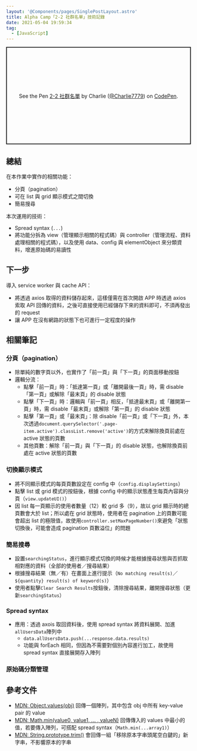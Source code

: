 ```yaml
---
layout: '@Components/pages/SinglePostLayout.astro'
title: Alpha Camp「2-2 社群名單」技術記錄
date: 2021-05-04 19:59:34
tag:
  - [JavaScript]
---
```


<p class="codepen" data-height="265" data-theme-id="dark" data-default-tab="js,result" data-user="Charlie7779" data-slug-hash="ExZJLzG" style="height: 265px; box-sizing: border-box; display: flex; align-items: center; justify-content: center; border: 2px solid; margin: 1em 0; padding: 1em;" data-pen-title="2-2 社群名單">
  <span>See the Pen <a href="https://codepen.io/Charlie7779/pen/ExZJLzG">
  2-2 社群名單</a> by Charlie (<a href="https://codepen.io/Charlie7779">@Charlie7779</a>)
  on <a href="https://codepen.io">CodePen</a>.</span>
</p>
<script async src="https://cpwebassets.codepen.io/assets/embed/ei.js"></script>

## 總結

在本作業中實作的相關功能：

- 分頁（pagination）
- 可在 list 與 grid 顯示模式之間切換
- 簡易搜尋

本次運用的技術：

- Spread syntax (`...`)
- 將功能分拆為 view（管理顯示相關的程式碼）與 controller（管理流程、資料處理相關的程式碼），以及使用 data、config 與 elementObject 來分類資料，增進原始碼的易讀性

## 下一步

導入 service worker 與 cache API：

- 將透過 axios 取得的資料儲存起來，這樣僅需在首次開啟 APP 時透過 axios 索取 API 回傳的資料，之後可直接使用已經儲存下來的資料即可，不須再發出的 request
- 讓 APP 在沒有網路的狀態下也可進行一定程度的操作

## 相關筆記

### 分頁（pagination）

- 除單純的數字頁以外，也實作了「前一頁」與「下一頁」的頁面移動按鈕
- 邏輯分流：
  - 點擊「前一頁」時：「抵達第一頁」或「離開最後一頁」時，需 disable「第一頁」或解除「最末頁」的 disable 狀態
  - 點擊「下一頁」時：邏輯與「前一頁」相反，「抵達最末頁」或「離開第一頁」時，需 disable「最末頁」或解除「第一頁」的 disable 狀態
  - 點擊「第一頁」或「最末頁」：除 disable「前一頁」或「下一頁」外，本次透過`document.querySelector('.page-item.active').classList.remove('active')`的方式來解除換頁前處在 active 狀態的頁數
  - 其他頁數：解除「前一頁」與「下一頁」的 disable 狀態，也解除換頁前處在 active 狀態的頁數

### 切換顯示模式

- 將不同顯示模式的每頁頁數設定在 config 中（`config.displaySettings`）
- 點擊 list 或 grid 模式的按鈕後，根據 config 中的顯示狀態產生每頁內容與分頁（`view.updateUI()`）
- 因 list 每一頁顯示的使用者數量（12）較 grid 多（9），故以 grid 顯示時的總頁數會大於 list；所以處在 grid 狀態時，使用者在 pagination 上的頁數可能會超出 list 的極限值，故使用`controller.setMaxPageNumber()`來避免「狀態切換後，可能會造成 pagination 頁數溢位」的問題

### 簡易搜尋

- 設置`searchingStatus`，進行顯示模式切換的時候才能根據搜尋狀態與否抓取相對應的資料（全部的使用者／搜尋結果）
- 根據搜尋結果（無／有）在畫面上進行提示（`No matching result(s)`／`${quantity} result(s) of keyword(s)`）
- 使用者點擊`Clear Search Results`按鈕後，清除搜尋結果，離開搜尋狀態（更新`searchingStatus`）

### Spread syntax

- 應用：透過 axois 取回資料後，使用 spread syntax 將資料展開、加進`allUsersData`陣列中
  - `data.allUsersData.push(...response.data.results)`
  - 功能與 forEach 相同，但因為不需要對個別內容進行加工，故使用 spread syntax 直接展開存入陣列

### 原始碼分類管理

<script src="https://gist.github.com/tzynwang/a398bbe0721b8199f03347ce03d3b490.js"></script>

## 參考文件

- [MDN: Object.values(obj)](https://developer.mozilla.org/en-US/docs/Web/JavaScript/Reference/Global_objects/Object/values)
  回傳一個陣列，其中包含 obj 中所有 key-value pair 的 value
- [MDN: Math.min(value0, value1, ... , valueN)](https://developer.mozilla.org/en-US/docs/Web/JavaScript/Reference/Global_Objects/Math/min)
  回傳傳入的 values 中最小的值，若要傳入陣列，可搭配 spread syntax（`Math.min(...array1)`）
- [MDN: String.prototype.trim()](https://developer.mozilla.org/en-US/docs/Web/JavaScript/Reference/Global_Objects/String/Trim)
  會回傳一組「移除原本字串頭尾空白鍵的」新字串，不影響原本的字串
